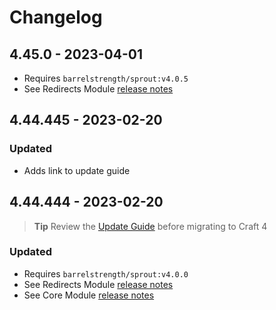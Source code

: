 # Changelog

## 4.45.0 - 2023-04-01

- Requires `barrelstrength/sprout:v4.0.5`
- See Redirects Module [release notes][#405redirects]

[#405redirects]: https://github.com/barrelstrength/sprout/blob/4.0.5/CHANGELOG/CHANGELOG-REDIRECTS.md

## 4.44.445 - 2023-02-20

### Updated

- Adds link to update guide

## 4.44.444 - 2023-02-20

> **Tip**
> Review the [Update Guide][#400upgrade] before migrating to Craft 4

### Updated

- Requires `barrelstrength/sprout:v4.0.0`
- See Redirects Module [release notes][#400redirects]
- See Core Module [release notes][#400core]

[#400upgrade]: https://sprout.barrelstrengthdesign.com/docs/craft-v4/updates/4.44.444-redirects.html

[#400redirects]: https://github.com/barrelstrength/craft-sprout/blob/4.0.0/CHANGELOG/CHANGELOG-REDIRECTS.md

[#400core]: https://github.com/barrelstrength/craft-sprout/blob/4.0.0/CHANGELOG/CHANGELOG-CORE.md
